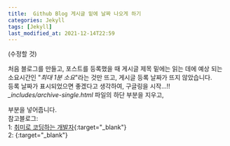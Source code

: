 ```yaml
---
title:  Github Blog 게시글 밑에 날짜 나오게 하기
categories: Jekyll
tags: [Jekyll]
last_modified_at: 2021-12-14T22:59
---
```


(수정할 것)  

처음 블로그를 만들고, 포스트를 등록했을 때 게시글 제목 밑에는 읽는 데에 예상 되는 소요시간인 "*최대 1분 소요*"라는 것만 뜨고, 게시글 등록 날짜가 뜨지 않았습니다.  
등록 날짜가 표시되었으면 좋겠다고 생각하여, 구글링을 시작...!!  
*_includes/archive-single.html* 파일의 하단 부분을 지우고,  

부분을 넣어줍니다.  
참고블로그:  
1: [취미로 코딩하는 개발자](https://devinlife.com/howto%20github%20pages/github-pages-settings/){:target="_blank"}  
2: [](){:target="_blank"}
